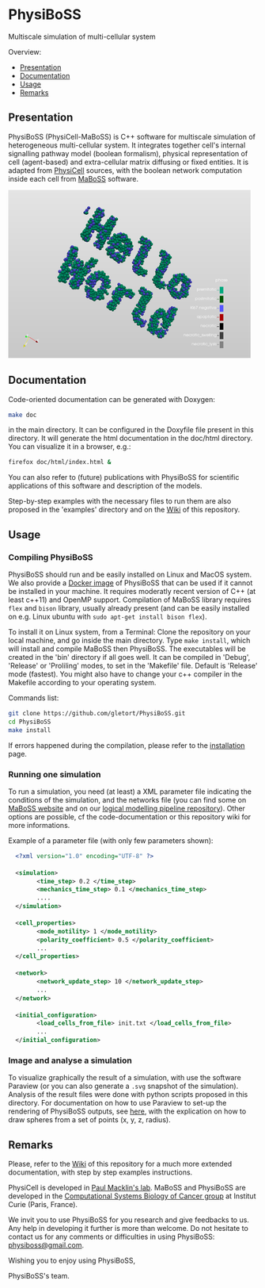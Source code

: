 # PhysiBoSS   
Multiscale simulation of multi-cellular system
 
Overview:

 * [Presentation](#presentation)
 * [Documentation](#documentation)
 * [Usage](#usage)
 * [Remarks](#remarks)

## Presentation 
PhysiBoSS (PhysiCell-MaBoSS) is C++ software for multiscale simulation of heterogeneous multi-cellular system. It integrates together cell's internal signalling pathway model (boolean formalism), physical representation of cell (agent-based) and extra-cellular matrix diffusing or fixed entities. 
It is adapted from [PhysiCell](http://physicell.mathcancer.org) sources, with the boolean network computation inside each cell from [MaBoSS](http://maboss.curie.fr) software. 
  
![Hello world image](./doc/imgs/hello.png?raw=true "PhysiBoSS simulation example") 
 
 
## Documentation 
Code-oriented documentation can be generated with Doxygen:
~~~bash
make doc
~~~  
in the main directory. 
It can be configured in the Doxyfile file present in this directory.
It will generate the html documentation in the doc/html directory. 
You can visualize it in a browser, e.g.:
~~~bash
firefox doc/html/index.html &
~~~

You can also refer to (future) publications with PhysiBoSS for scientific applications of this software and description of the models.

Step-by-step examples with the necessary files to run them are also proposed in the 'examples' directory and on the [Wiki](https://github.com/gletort/PhysiBoSS/wiki) of this repository.

## Usage
### Compiling PhysiBoSS
PhysiBoSS should run and be easily installed on Linux and MacOS system. We also provide a [Docker image](https://github.com/gletort/PhysiBoSS/tree/master/Docker) of PhysiBoSS that can be used if it cannot be installed in your machine.
It requires moderatly recent version of C++ (at least c++11) and OpenMP support. Compilation of MaBoSS library requires `flex` and `bison` library, usually already present (and can be easily installed on e.g. Linux ubuntu with `sudo apt-get install bison flex`).

To install it on Linux system, from a Terminal:
Clone the repository on your local machine, and go inside the main directory. Type `make install`, which will install and compile MaBoSS then PhysiBoSS. The executables will be created in the 'bin' directory if all goes well. 
It can be compiled in 'Debug', 'Release' or 'Proliling' modes, to set in the 'Makefile' file. Default is 'Release' mode (fastest).
You might also have to change your c++ compiler in the Makefile according to your operating system.

Commands list:
~~~bash
git clone https://github.com/gletort/PhysiBoSS.git
cd PhysiBoSS
make install
~~~

If errors happened during the compilation, please refer to the [installation](https://github.com/gletort/PhysiBoSS/wiki/Installation) page.

### Running one simulation
To run a simulation, you need (at least) a XML parameter file indicating the conditions of the simulation, and the networks file (you can find some on [MaBoSS website](http://maboss.curie.fr) and on our <a href="https://github.com/ArnauMontagud/Logical_modelling_pipeline">logical modelling pipeline repository</a>). 
Other options are possible, cf the code-documentation or this repository wiki for more informations.  
 
Example of a parameter file (with only few parameters shown):
~~~xml
  <?xml version="1.0" encoding="UTF-8" ?>
 
  <simulation>
 		<time_step> 0.2 </time_step>
 		<mechanics_time_step> 0.1 </mechanics_time_step>
 		....
  </simulation>
 
  <cell_properties>
 		<mode_motility> 1 </mode_motility>
 		<polarity_coefficient> 0.5 </polarity_coefficient>
 		...
  </cell_properties>
 
  <network>
 		<network_update_step> 10 </network_update_step>
 		...
  </network>
 
  <initial_configuration>
 		<load_cells_from_file> init.txt </load_cells_from_file>
 		...
  </initial_configuration>
~~~ 

### Image and analyse a simulation
To visualize graphically the result of a simulation, with use the software Paraview (or you can also generate a `.svg` snapshot of the simulation). Analysis of the result files were done with python scripts proposed in this directory. For documentation on how to use Paraview to set-up the rendering of PhysiBoSS outputs, see [here](https://github.com/gletort/PhysiBoSS/wiki/Paraviewing), with the explication on how to draw spheres from a set of points (x, y, z, radius).

## Remarks

Please, refer to the [Wiki](https://github.com/gletort/PhysiBoSS/wiki) of this repository for a much more extended documentation, with step by step examples instructions. 
 
PhysiCell is developed in [Paul Macklin's lab](http://mathcancer.org). 
MaBoSS and PhysiBoSS are developed in the [Computational Systems Biology of Cancer group](http://sysbio.curie.fr) at Institut Curie (Paris, France). 

We invit you to use PhysiBoSS for you research and give feedbacks to us. Any help in developing it further is more than welcome.
Do not hesitate to contact us for any comments or difficulties in using PhysiBoSS: physiboss@gmail.com.


Wishing you to enjoy using PhysiBoSS, 

PhysiBoSS's team. 
